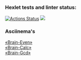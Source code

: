 ### Hexlet tests and linter status:

[![Actions Status](https://github.com/Bexazavr/frontend-project-44/workflows/hexlet-check/badge.svg)](https://github.com/Bexazavr/frontend-project-44/actions)
<a href="https://codeclimate.com/github/Bexazavr/frontend-project-44/maintainability"><img src="https://api.codeclimate.com/v1/badges/b7ec0a94348418e134dc/maintainability" /></a>

### Asciinema's
[«Brain-Even»](https://asciinema.org/a/vQBQCmF83ZiZHhfWpg9oMjehZ)<br>
[«Brain-Calc»](https://asciinema.org/a/QdZvWIslVlIvnTJtwe1Ppzv3P)<br>
[«Brain-Gcd»](https://asciinema.org/a/ioiEIfgs0l85hABbuExO36Ofi)
